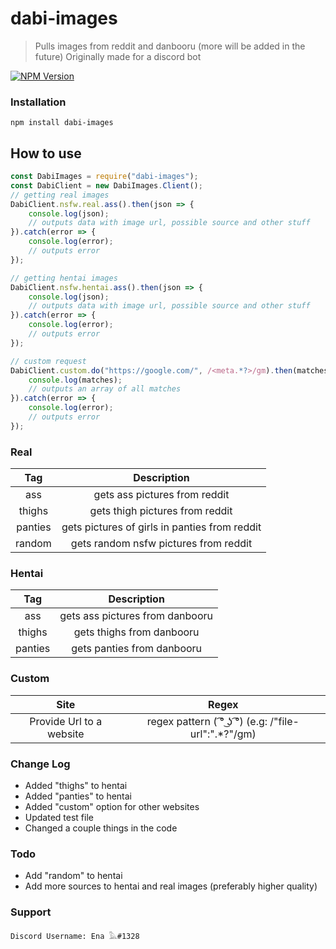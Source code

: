 ﻿
# dabi-images
> Pulls images from reddit and danbooru (more will be added in the future)
> Originally made for a discord bot

[![NPM Version][npm-image]][npm-url]

### Installation
```
npm install dabi-images
```

## How to use
```js
const DabiImages = require("dabi-images");
const DabiClient = new DabiImages.Client();
// getting real images
DabiClient.nsfw.real.ass().then(json => {
    console.log(json);
    // outputs data with image url, possible source and other stuff
}).catch(error => {
    console.log(error);
    // outputs error
});

// getting hentai images
DabiClient.nsfw.hentai.ass().then(json => {
    console.log(json);
    // outputs data with image url, possible source and other stuff
}).catch(error => {
    console.log(error);
    // outputs error
});

// custom request
DabiClient.custom.do("https://google.com/", /<meta.*?>/gm).then(matches => {
    console.log(matches);
    // outputs an array of all matches
}).catch(error => {
    console.log(error);
    // outputs error
});
```
### Real

| Tag | Description |
|:---:|:-----------:|
| ass | gets ass pictures from reddit |
| thighs | gets thigh pictures from reddit |
| panties | gets pictures of girls in panties from reddit |
| random | gets random nsfw pictures from reddit |

### Hentai

| Tag | Description |
|:---:|:-----------:|
| ass | gets ass pictures from danbooru |
| thighs | gets thighs from danbooru |
| panties | gets panties from danbooru |

### Custom

| Site | Regex |
|:----:|:-----:|
| Provide Url to a website | regex pattern ( ͡° ͜ʖ ͡°) (e.g: /"file-url":".*?"/gm) |

### Change Log
* Added "thighs" to hentai
* Added "panties" to hentai
* Added "custom" option for other websites
* Updated test file
* Changed a couple things in the code

### Todo
* Add "random" to hentai
* Add more sources to hentai and real images (preferably higher quality)


### Support
```
Discord Username: Ena 𓅓#1328
```
[npm-image]: https://img.shields.io/npm/v/dabi-images.svg
[npm-url]: https://www.npmjs.com/package/dabi-images